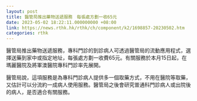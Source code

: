 ```yaml
---
layout: post
title: 醫管局推出藥物送遞服務　每張處方劃一收65元
date: 2023-05-02 18:22:11.000000000 +08:00
link: https://news.rthk.hk/rthk/ch/component/k2/1698857-20230502.htm
categories: rthk
---
```


醫管局推出藥物送遞服務，專科門診的到診病人可透過醫管局的流動應用程式，選擇送藥到家中或指定地址，每張處方劃一收費65元。有關服務於本月15日起，在瑪麗醫院及將軍澳醫院專科門診率先展開。

醫管局說，這項服務是為專科門診病人提供多一個取藥方式，不用在醫院等取藥，又估計可以分流約一成病人使用服務。醫管局之後會研究普通科門診病人或出院後的病人，是否適合有關服務。
